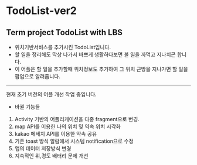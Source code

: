 # TodoList-ver2

<h2> Term project TodoList with LBS </h2>

 - 위치기반서비스를 추가시킨 TodoList입니다.
 - 할 일을 정리해도 막상 나가서 바쁘게 생활하다보면 볼 일을 까먹고 지나치곤 합니다.
 - 이 어플은 할 일을 추가할때 위치정보도 추가하여 그 위치 근방을 지나가면 할 일을 팝업으로 알려줍니다.

---

현재 초기 버전의 어플 개선 작업 중입니다.

- 바뀔 기능들

1. Activity 기반의 어플리케이션을 다중 fragment으로 변경.
2. map API를 이용한 나의 위치 및 약속 위치 시각화
3. kakao 메세지 API를 이용한 약속 공유
4. 기존 toast 방식 알람에서 시스템 notification으로 수정
5. 앱의 데이터 저장방식 변경
6. 지속적인 위,경도 배터리 문제 개선
